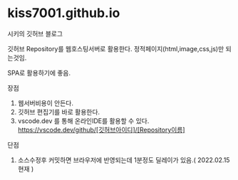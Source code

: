 # kiss7001.github.io
시키의 깃허브 블로그

깃허브 Repository를 웹호스팅서버로 활용한다.
정적페이지(html,image,css,js)만 되는것임.

SPA로 활용하기에 좋음.

장점
1. 웹서버비용이 안든다.
2. 깃허브 편집기를 바로 활용한다.
3. vscode.dev 를 통해 온라인IDE를 활용할 수 있다.
https://vscode.dev/github/[깃허브아이디]/[Repository이름]

단점
1. 소스수정후 커밋하면 브라우저에 반영되는데 1분정도 딜레이가 있음.( 2022.02.15 현재 )